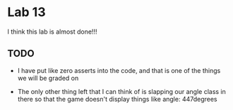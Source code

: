 # Lab 13

I think this lab is almost done!!!

## TODO

* I have put like zero asserts into the code, and that is one of the things we will be graded on

* The only other thing left that I can think of is slapping our angle class in there so that the game doesn't display things like angle: 447degrees
